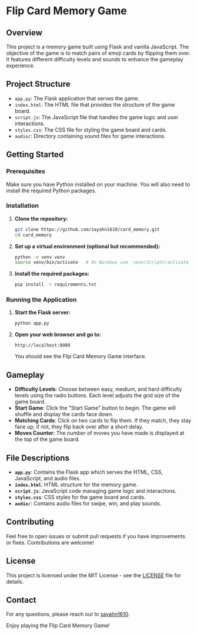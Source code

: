 # Flip Card Memory Game

## Overview

This project is a memory game built using Flask and vanilla JavaScript. The objective of the game is to match pairs of emoji cards by flipping them over. It features different difficulty levels and sounds to enhance the gameplay experience.

## Project Structure

- `app.py`: The Flask application that serves the game.
- `index.html`: The HTML file that provides the structure of the game board.
- `script.js`: The JavaScript file that handles the game logic and user interactions.
- `styles.css`: The CSS file for styling the game board and cards.
- `audio/`: Directory containing sound files for game interactions.

## Getting Started

### Prerequisites

Make sure you have Python installed on your machine. You will also need to install the required Python packages.

### Installation

1. **Clone the repository:**

   ```bash
   git clone https://github.com/sayahn1610/card_memory.git
   cd card_memory
   ```

2. **Set up a virtual environment (optional but recommended):**

   ```bash
   python -m venv venv
   source venv/bin/activate   # On Windows use `venv\Scripts\activate`
   ```

3. **Install the required packages:**

   ```bash
   pip install -r requirements.txt
   ```

### Running the Application

1. **Start the Flask server:**

   ```bash
   python app.py
   ```

2. **Open your web browser and go to:**

   ```
   http://localhost:8080
   ```

   You should see the Flip Card Memory Game interface.

## Gameplay

- **Difficulty Levels**: Choose between easy, medium, and hard difficulty levels using the radio buttons. Each level adjusts the grid size of the game board.
- **Start Game**: Click the "Start Game" button to begin. The game will shuffle and display the cards face down.
- **Matching Cards**: Click on two cards to flip them. If they match, they stay face up; if not, they flip back over after a short delay.
- **Moves Counter**: The number of moves you have made is displayed at the top of the game board.

## File Descriptions

- **`app.py`**: Contains the Flask app which serves the HTML, CSS, JavaScript, and audio files.
- **`index.html`**: HTML structure for the memory game.
- **`script.js`**: JavaScript code managing game logic and interactions.
- **`styles.css`**: CSS styles for the game board and cards.
- **`audio/`**: Contains audio files for swipe, win, and play sounds.

## Contributing

Feel free to open issues or submit pull requests if you have improvements or fixes. Contributions are welcome!

## License

This project is licensed under the MIT License - see the [LICENSE](LICENSE) file for details.

## Contact

For any questions, please reach out to [sayahn1610](https://github.com/sayahn1610).

Enjoy playing the Flip Card Memory Game!
